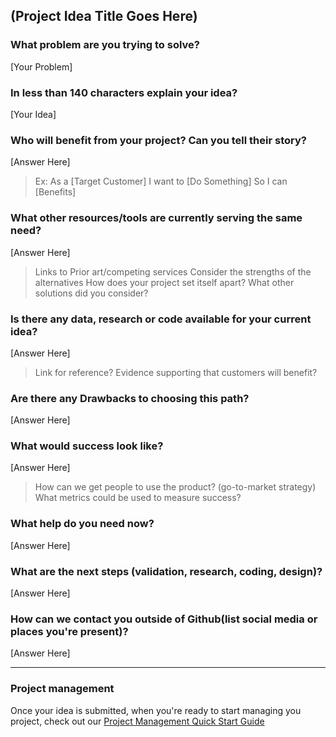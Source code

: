 <!--- Fill in the template below and click 'Submit new issue'  --->

## (Project Idea Title Goes Here)


### What problem are you trying to solve?

[Your Problem]


### In less than 140 characters explain your idea?

[Your Idea]


### Who will benefit from your project? Can you tell their story?

[Answer Here]
> Ex: As a [Target Customer] I want to [Do Something] So I can [Benefits] 


### What other resources/tools are currently serving the same need? 

[Answer Here]
> Links to Prior art/competing services
> Consider the strengths of the alternatives
> How does your project set itself apart?
> What other solutions did you consider? 


### Is there any data, research or code available for your current idea?

[Answer Here]
> Link for reference?
> Evidence supporting that customers will benefit?


### Are there any Drawbacks to choosing this path?

[Answer Here]


### What would success look like?

[Answer Here]
> How can we get people to use the product? (go-to-market strategy)
> What metrics could be used to  measure success?


### What help do you need now?

[Answer Here]


### What are the next steps (validation, research, coding, design)?

[Answer Here]


### How can we contact you outside of Github(list social media or places you're present)?

[Answer Here]

----


### Project management

Once your idea is submitted, when you're ready to start managing you project, check out our [Project Management Quick Start Guide](https://github.com/Code-for-Miami/blob/master/project-management-quick-start.md) 

